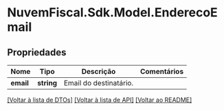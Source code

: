 # NuvemFiscal.Sdk.Model.EnderecoEmail

## Propriedades

Nome | Tipo | Descrição | Comentários
------------ | ------------- | ------------- | -------------
**email** | **string** | Email do destinatário. | 

[[Voltar à lista de DTOs]](../README.md#documentation-for-models) [[Voltar à lista de API]](../README.md#documentation-for-api-endpoints) [[Voltar ao README]](../README.md)

